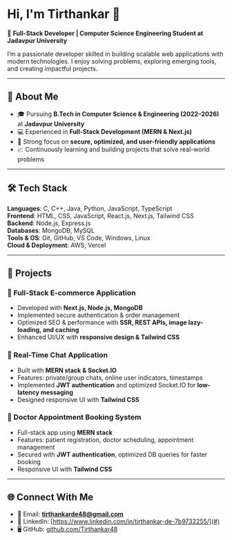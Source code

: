 # Hi, I'm Tirthankar 👋  
🚀 **Full-Stack Developer | Computer Science Engineering Student at Jadavpur University**  

I’m a passionate developer skilled in building scalable web applications with modern technologies. I enjoy solving problems, exploring emerging tools, and creating impactful projects.  

---

## 🔹 About Me  
- 🎓 Pursuing **B.Tech in Computer Science & Engineering (2022–2026)** at **Jadavpur University**  
- 💻 Experienced in **Full-Stack Development (MERN & Next.js)**  
- 🔐 Strong focus on **secure, optimized, and user-friendly applications**  
- 📈 Continuously learning and building projects that solve real-world problems  

---

## 🛠️ Tech Stack  
**Languages**: C, C++, Java, Python, JavaScript, TypeScript  
**Frontend**: HTML, CSS, JavaScript, React.js, Next.js, Tailwind CSS  
**Backend**: Node.js, Express.js  
**Databases**: MongoDB, MySQL  
**Tools & OS**: Git, GitHub, VS Code, Windows, Linux  
**Cloud & Deployment**: AWS, Vercel  

---

## 📂 Projects  

### 🛒 Full-Stack E-commerce Application  
- Developed with **Next.js, Node.js, MongoDB**  
- Implemented secure authentication & order management  
- Optimized SEO & performance with **SSR, REST APIs, image lazy-loading, and caching**  
- Enhanced UI/UX with **responsive design & Tailwind CSS**  

### 💬 Real-Time Chat Application  
- Built with **MERN stack & Socket.IO**  
- Features: private/group chats, online user indicators, timestamps  
- Implemented **JWT authentication** and optimized Socket.IO for **low-latency messaging**  
- Designed responsive UI with **Tailwind CSS**  

### 🏥 Doctor Appointment Booking System  
- Full-stack app using **MERN stack**  
- Features: patient registration, doctor scheduling, appointment management  
- Secured with **JWT authentication**, optimized DB queries for faster booking  
- Responsive UI with **Tailwind CSS**  

---

## 🌐 Connect With Me  
- 📧 Email: **tirthankarde48@gmail.com**  
- 💼 LinkedIn: [https://www.linkedin.com/in/tirthankar-de-7b9732255/](#)  
- 🖥️ GitHub: [github.com/Tirthankar48](https://github.com/Tirthankar48)  
